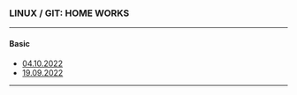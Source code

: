 ### LINUX / GIT: HOME WORKS

---

#### Basic

- [04.10.2022](https://github.com/mi444k/Tel-Ran/blob/main/Linux/Basic/HomeWorks/HomeWork-2.txt)
- [19.09.2022](https://github.com/mi444k/Tel-Ran/blob/main/Linux/Basic/HomeWorks/HomeWork-1.txt)

---
